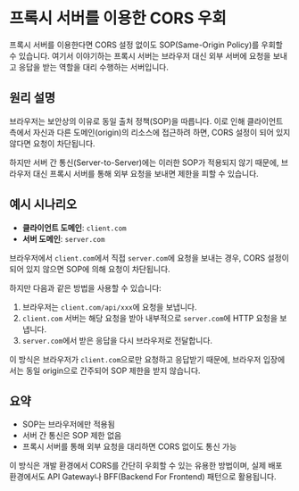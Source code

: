 # 프록시 서버를 이용한 CORS 우회

프록시 서버를 이용한다면 CORS 설정 없이도 SOP(Same-Origin Policy)를 우회할 수 있습니다. 여기서 이야기하는 프록시 서버는 브라우저 대신 외부 서버에 요청을 보내고 응답을 받는 역할을 대리 수행하는 서버입니다.

## 원리 설명

브라우저는 보안상의 이유로 동일 출처 정책(SOP)을 따릅니다. 이로 인해 클라이언트 측에서 자신과 다른 도메인(origin)의 리소스에 접근하려 하면, CORS 설정이 되어 있지 않다면 요청이 차단됩니다.

하지만 서버 간 통신(Server-to-Server)에는 이러한 SOP가 적용되지 않기 때문에, 브라우저 대신 프록시 서버를 통해 외부 요청을 보내면 제한을 피할 수 있습니다.

## 예시 시나리오

* **클라이언트 도메인**: `client.com`
* **서버 도메인**: `server.com`

브라우저에서 `client.com`에서 직접 `server.com`에 요청을 보내는 경우, CORS 설정이 되어 있지 않으면 SOP에 의해 요청이 차단됩니다.

하지만 다음과 같은 방법을 사용할 수 있습니다:

1. 브라우저는 `client.com/api/xxx`에 요청을 보냅니다.
2. `client.com` 서버는 해당 요청을 받아 내부적으로 `server.com`에 HTTP 요청을 보냅니다.
3. `server.com`에서 받은 응답을 다시 브라우저로 전달합니다.

이 방식은 브라우저가 `client.com`으로만 요청하고 응답받기 때문에, 브라우저 입장에서는 동일 origin으로 간주되어 SOP 제한을 받지 않습니다.

## 요약

* SOP는 브라우저에만 적용됨
* 서버 간 통신은 SOP 제한 없음
* 프록시 서버를 통해 외부 요청을 대리하면 CORS 없이도 통신 가능

이 방식은 개발 환경에서 CORS를 간단히 우회할 수 있는 유용한 방법이며, 실제 배포 환경에서도 API Gateway나 BFF(Backend For Frontend) 패턴으로 활용됩니다.
